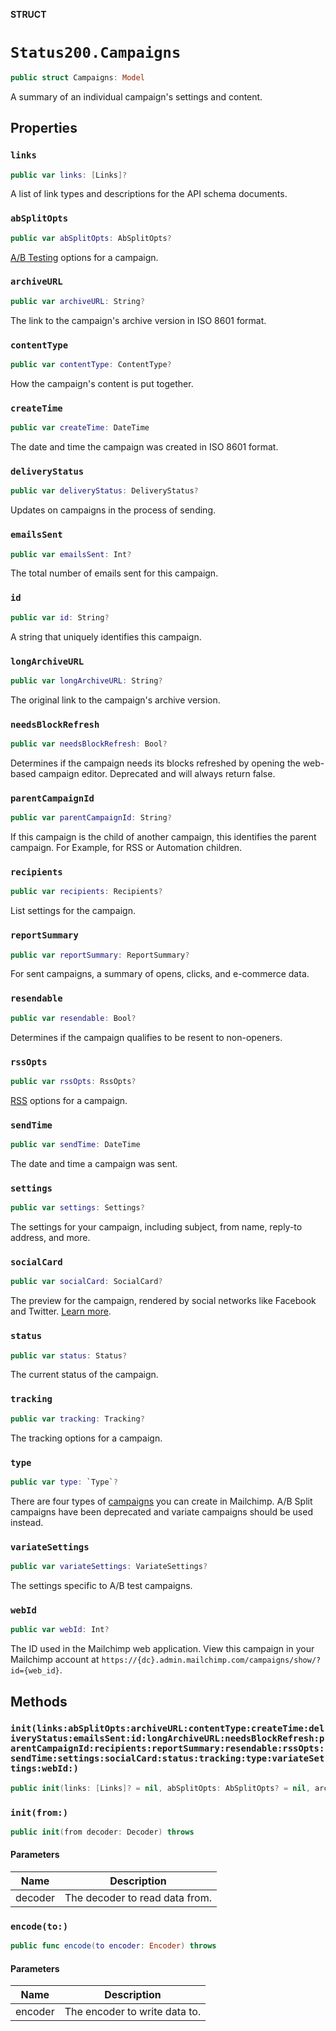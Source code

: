 **STRUCT**

# `Status200.Campaigns`

```swift
public struct Campaigns: Model
```

A summary of an individual campaign's settings and content.

## Properties
### `links`

```swift
public var links: [Links]?
```

A list of link types and descriptions for the API schema documents.

### `abSplitOpts`

```swift
public var abSplitOpts: AbSplitOpts?
```

[A/B Testing](https://mailchimp.com/help/about-ab-testing-campaigns/) options for a campaign.

### `archiveURL`

```swift
public var archiveURL: String?
```

The link to the campaign's archive version in ISO 8601 format.

### `contentType`

```swift
public var contentType: ContentType?
```

How the campaign's content is put together.

### `createTime`

```swift
public var createTime: DateTime
```

The date and time the campaign was created in ISO 8601 format.

### `deliveryStatus`

```swift
public var deliveryStatus: DeliveryStatus?
```

Updates on campaigns in the process of sending.

### `emailsSent`

```swift
public var emailsSent: Int?
```

The total number of emails sent for this campaign.

### `id`

```swift
public var id: String?
```

A string that uniquely identifies this campaign.

### `longArchiveURL`

```swift
public var longArchiveURL: String?
```

The original link to the campaign's archive version.

### `needsBlockRefresh`

```swift
public var needsBlockRefresh: Bool?
```

Determines if the campaign needs its blocks refreshed by opening the web-based campaign editor. Deprecated and will always return false.

### `parentCampaignId`

```swift
public var parentCampaignId: String?
```

If this campaign is the child of another campaign, this identifies the parent campaign. For Example, for RSS or Automation children.

### `recipients`

```swift
public var recipients: Recipients?
```

List settings for the campaign.

### `reportSummary`

```swift
public var reportSummary: ReportSummary?
```

For sent campaigns, a summary of opens, clicks, and e-commerce data.

### `resendable`

```swift
public var resendable: Bool?
```

Determines if the campaign qualifies to be resent to non-openers.

### `rssOpts`

```swift
public var rssOpts: RssOpts?
```

[RSS](https://mailchimp.com/help/share-your-blog-posts-with-mailchimp/) options for a campaign.

### `sendTime`

```swift
public var sendTime: DateTime
```

The date and time a campaign was sent.

### `settings`

```swift
public var settings: Settings?
```

The settings for your campaign, including subject, from name, reply-to address, and more.

### `socialCard`

```swift
public var socialCard: SocialCard?
```

The preview for the campaign, rendered by social networks like Facebook and Twitter. [Learn more](https://mailchimp.com/help/enable-and-customize-social-cards/).

### `status`

```swift
public var status: Status?
```

The current status of the campaign.

### `tracking`

```swift
public var tracking: Tracking?
```

The tracking options for a campaign.

### `type`

```swift
public var type: `Type`?
```

There are four types of [campaigns](https://mailchimp.com/help/getting-started-with-campaigns/) you can create in Mailchimp. A/B Split campaigns have been deprecated and variate campaigns should be used instead.

### `variateSettings`

```swift
public var variateSettings: VariateSettings?
```

The settings specific to A/B test campaigns.

### `webId`

```swift
public var webId: Int?
```

The ID used in the Mailchimp web application. View this campaign in your Mailchimp account at `https://{dc}.admin.mailchimp.com/campaigns/show/?id={web_id}`.

## Methods
### `init(links:abSplitOpts:archiveURL:contentType:createTime:deliveryStatus:emailsSent:id:longArchiveURL:needsBlockRefresh:parentCampaignId:recipients:reportSummary:resendable:rssOpts:sendTime:settings:socialCard:status:tracking:type:variateSettings:webId:)`

```swift
public init(links: [Links]? = nil, abSplitOpts: AbSplitOpts? = nil, archiveURL: String? = nil, contentType: ContentType? = nil, createTime: Date? = nil, deliveryStatus: DeliveryStatus? = nil, emailsSent: Int? = nil, id: String? = nil, longArchiveURL: String? = nil, needsBlockRefresh: Bool? = nil, parentCampaignId: String? = nil, recipients: Recipients? = nil, reportSummary: ReportSummary? = nil, resendable: Bool? = nil, rssOpts: RssOpts? = nil, sendTime: Date? = nil, settings: Settings? = nil, socialCard: SocialCard? = nil, status: Status? = nil, tracking: Tracking? = nil, type: Type? = nil, variateSettings: VariateSettings? = nil, webId: Int? = nil)
```

### `init(from:)`

```swift
public init(from decoder: Decoder) throws
```

#### Parameters

| Name | Description |
| ---- | ----------- |
| decoder | The decoder to read data from. |

### `encode(to:)`

```swift
public func encode(to encoder: Encoder) throws
```

#### Parameters

| Name | Description |
| ---- | ----------- |
| encoder | The encoder to write data to. |
